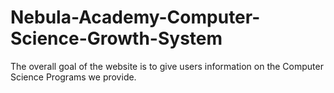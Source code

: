 # Nebula-Academy-Computer-Science-Growth-System
The overall goal of the website is to give users information on the Computer Science Programs we provide.
